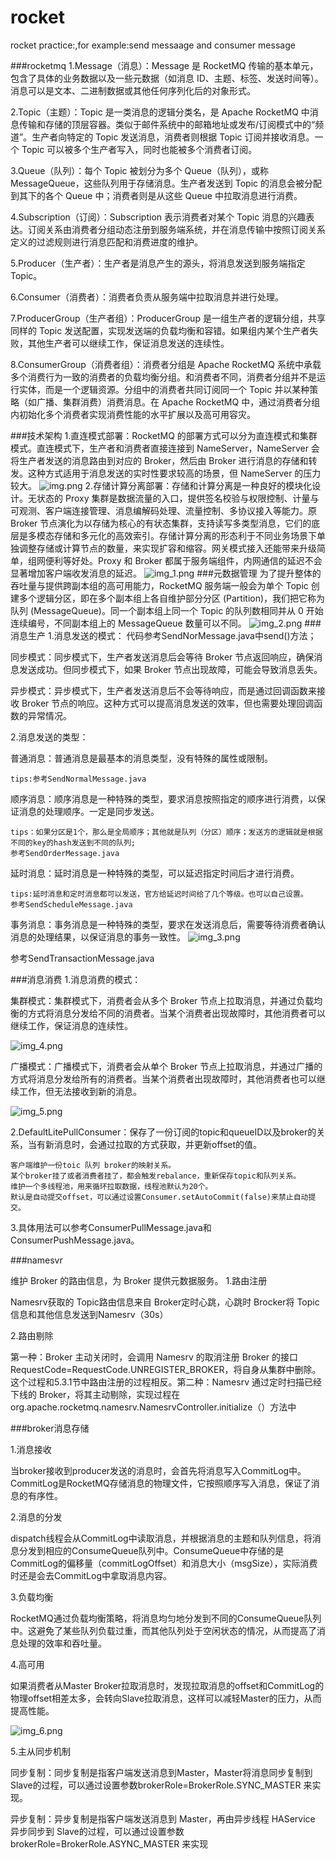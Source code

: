 # rocket
rocket practice:,for example:send messaage and consumer message

###rocketmq
1.Message（消息）：Message 是 RocketMQ 传输的基本单元，包含了具体的业务数据以及一些元数据（如消息 ID、主题、标签、发送时间等）。消息可以是文本、二进制数据或其他任何序列化后的对象形式。

2.Topic（主题）：Topic 是一类消息的逻辑分类名，是 Apache RocketMQ 中消息传输和存储的顶层容器。类似于邮件系统中的邮箱地址或发布/订阅模式中的“频道”。生产者向特定的 Topic 发送消息，消费者则根据 Topic 订阅并接收消息。一个 Topic 可以被多个生产者写入，同时也能被多个消费者订阅。

3.Queue（队列）：每个 Topic 被划分为多个 Queue（队列），或称 MessageQueue，这些队列用于存储消息。生产者发送到 Topic 的消息会被分配到其下的各个 Queue 中；消费者则是从这些 Queue 中拉取消息进行消费。

4.Subscription（订阅）：Subscription 表示消费者对某个 Topic 消息的兴趣表达。订阅关系由消费者分组动态注册到服务端系统，并在消息传输中按照订阅关系定义的过滤规则进行消息匹配和消费进度的维护。

5.Producer（生产者）：生产者是消息产生的源头，将消息发送到服务端指定 Topic。

6.Consumer（消费者）：消费者负责从服务端中拉取消息并进行处理。

7.ProducerGroup（生产者组）：ProducerGroup 是一组生产者的逻辑分组，共享同样的 Topic 发送配置，实现发送端的负载均衡和容错。如果组内某个生产者失败，其他生产者可以继续工作，保证消息发送的连续性。

8.ConsumerGroup（消费者组）：消费者分组是 Apache RocketMQ 系统中承载多个消费行为一致的消费者的负载均衡分组。和消费者不同，消费者分组并不是运行实体，而是一个逻辑资源。分组中的消费者共同订阅同一个 Topic 并以某种策略（如广播、集群消费）消费消息。在 Apache RocketMQ 中，通过消费者分组内初始化多个消费者实现消费性能的水平扩展以及高可用容灾。

###技术架构
 1.直连模式部署：RocketMQ 的部署方式可以分为直连模式和集群模式。直连模式下，生产者和消费者直接连接到 NameServer，NameServer 会将生产者发送的消息路由到对应的 Broker，然后由 Broker 进行消息的存储和转发。这种方式适用于消息发送的实时性要求较高的场景，但 NameServer 的压力较大。
 ![img.png](img.png)
 2.存储计算分离部署：存储和计算分离是一种良好的模块化设计。无状态的 Proxy 集群是数据流量的入口，提供签名校验与权限控制、计量与可观测、客户端连接管理、消息编解码处理、流量控制、多协议接入等能力。原 Broker 节点演化为以存储为核心的有状态集群，支持读写多类型消息，它们的底层是多模态存储和多元化的高效索引。存储计算分离的形态利于不同业务场景下单独调整存储或计算节点的数量，来实现扩容和缩容。网关模式接入还能带来升级简单，组网便利等好处。Proxy 和 Broker 都属于服务端组件，内网通信的延迟不会显著增加客户端收发消息的延迟。
 ![img_1.png](img_1.png)
###元数据管理
为了提升整体的吞吐量与提供跨副本组的高可用能力，RocketMQ 服务端一般会为单个 Topic 创建多个逻辑分区，即在多个副本组上各自维护部分分区 (Partition)，我们把它称为队列 (MessageQueue)。同一个副本组上同一个 Topic 的队列数相同并从 0 开始连续编号，不同副本组上的 MessageQueue 数量可以不同。
![img_2.png](img_2.png)
###消息生产
1.消息发送的模式：
代码参考SendNorMessage.java中send()方法；

同步模式：同步模式下，生产者发送消息后会等待 Broker 节点返回响应，确保消息发送成功。但同步模式下，如果 Broker 节点出现故障，可能会导致消息丢失。

异步模式：异步模式下，生产者发送消息后不会等待响应，而是通过回调函数来接收 Broker 节点的响应。这种方式可以提高消息发送的效率，但也需要处理回调函数的异常情况。

2.消息发送的类型：

普通消息：普通消息是最基本的消息类型，没有特殊的属性或限制。

    tips:参考SendNormalMessage.java

顺序消息：顺序消息是一种特殊的类型，要求消息按照指定的顺序进行消费，以保证消息的处理顺序。一定是同步发送。

    tips：如果分区是1个，那么是全局顺序；其他就是队列（分区）顺序；发送方的逻辑就是根据不同的key的hash发送到不同的队列;
    参考SendOrderMessage.java

延时消息：延时消息是一种特殊的类型，可以延迟指定时间后才进行消费。
 
    tips:延时消息和定时消息都可以发送，官方给延迟时间给了几个等级。也可以自己设置。
    参考SendScheduleMessage.java

事务消息：事务消息是一种特殊的类型，要求在发送消息后，需要等待消费者确认消息的处理结果，以保证消息的事务一致性。
![img_3.png](img_3.png)

参考SendTransactionMessage.java

###消息消费
1.消息消费的模式：

集群模式：集群模式下，消费者会从多个 Broker 节点上拉取消息，并通过负载均衡的方式将消息分发给不同的消费者。当某个消费者出现故障时，其他消费者可以继续工作，保证消息的连续性。

![img_4.png](img_4.png)

广播模式：广播模式下，消费者会从单个 Broker 节点上拉取消息，并通过广播的方式将消息分发给所有的消费者。当某个消费者出现故障时，其他消费者也可以继续工作，但无法接收到新的消息。

![img_5.png](img_5.png)

2.DefaultLitePullConsumer：保存了一份订阅的topic和queueID以及broker的关系，当有新消息时，会通过拉取的方式获取，并更新offset的值。

    客户端维护一份toic 队列 broker的映射关系。
    某个broker挂了或者消费者挂了，都会触发rebalance，重新保存topic和队列关系。
    维护一个多线程池，用来循环拉取数据，线程池默认为20个。
    默认是自动提交offset，可以通过设置Consumer.setAutoCommit(false)来禁止自动提交。


3.具体用法可以参考ConsumerPullMessage.java和ConsumerPushMessage.java。

###namesvr

维护 Broker 的路由信息，为 Broker 提供元数据服务。
1.路由注册

Namesrv获取的 Topic路由信息来自 Broker定时心跳，心跳时 Brocker将 Topic信息和其他信息发送到Namesrv（30s）

2.路由剔除

第一种：Broker 主动关闭时，会调用 Namesrv 的取消注册 Broker 的接口RequestCode=RequestCode.UNREGISTER_BROKER，将自身从集群中删除。这个过程和5.3.1节中路由注册的过程相反。第二种：Namesrv 通过定时扫描已经下线的 Broker，将其主动剔除，实现过程在org.apache.rocketmq.namesrv.NamesrvController.initialize（​）方法中

###broker消息存储

1.消息接收

当broker接收到producer发送的消息时，会首先将消息写入CommitLog中。CommitLog是RocketMQ存储消息的物理文件，它按照顺序写入消息，保证了消息的有序性。

2.消息的分发

dispatch线程会从CommitLog中读取消息，并根据消息的主题和队列信息，将消息分发到相应的ConsumeQueue队列中。ConsumeQueue中存储的是CommitLog的偏移量（commitLogOffset）和消息大小（msgSize），实际消费时还是会去CommitLog中拿取消息内容。

3.负载均衡

RocketMQ通过负载均衡策略，将消息均匀地分发到不同的ConsumeQueue队列中。这避免了某些队列负载过重，而其他队列处于空闲状态的情况，从而提高了消息处理的效率和吞吐量。

4.高可用

如果消费者从Master Broker拉取消息时，发现拉取消息的offset和CommitLog的物理offset相差太多，会转向Slave拉取消息，这样可以减轻Master的压力，从而提高性能。

![img_6.png](img_6.png)


5.主从同步机制

同步复制：同步复制是指客户端发送消息到Master，Master将消息同步复制到Slave的过程，可以通过设置参数brokerRole=BrokerRole.SYNC_MASTER 来实现。

异步复制：异步复制是指客户端发送消息到 Master，再由异步线程 HAService 异步同步到 Slave的过程，可以通过设置参数 brokerRole=BrokerRole.ASYNC_MASTER 来实现






